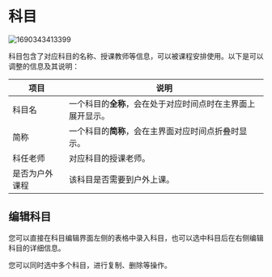 ﻿# 科目

![1690343413399](pack://application:,,,/ClassIsland;component/Assets/Documents/image/Subject/1690343413399.png)

科目包含了对应科目的名称、授课教师等信息，可以被课程安排使用。以下是可以调整的信息及其说明：

| 项目 | 说明 |
| -- | -- |
| 科目名 | 一个科目的**全称**，会在处于对应时间点时在主界面上展开显示。|
| 简称 | 一个科目的**简称**，会在主界面对应时间点折叠时显示。
| 科任老师 | 对应科目的授课老师。 |
| 是否为户外课程 | 该科目是否需要到户外上课。 |

## 编辑科目

您可以直接在科目编辑界面左侧的表格中录入科目，也可以选中科目后在右侧编辑科目的详细信息。

您可以同时选中多个科目，进行复制、删除等操作。